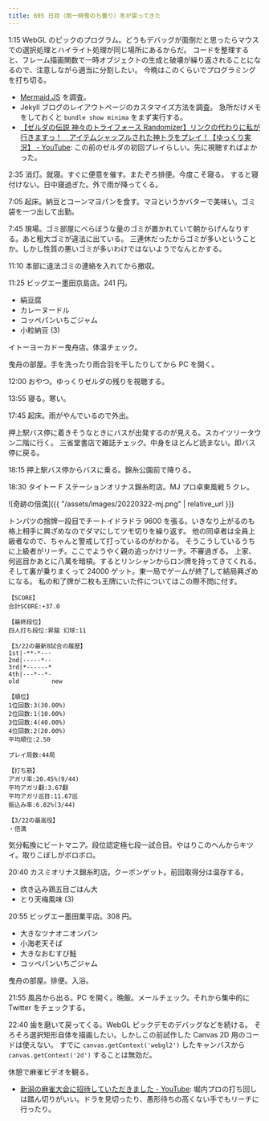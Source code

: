 ```yaml
---
title: 695 日目（雨一時雪のち曇り）冬が戻ってきた
---
```


1:15 WebGL のピックのプログラム。どうもデバッグが面倒だと思ったらマウスでの選択処理とハイライト処理が同じ場所にあるからだ。
コードを整理すると、フレーム描画関数で一時オブジェクトの生成と破壊が繰り返されることになるので、注意しながら適当に分割したい。
今晩はこのくらいでプログラミングを打ち切る。

* [Mermaid.JS] を調査。
* Jekyll ブログのレイアウトページのカスタマイズ方法を調査。
  急所だけメモをしておくと `bundle show minima` をまず実行する。
* [【ゼルダの伝説 神々のトライフォース Randomizer】リンクの代わりに私が行きますっ！　アイテムシャッフルされた神トラをプレイ！【ゆっくり実況】 - YouTube](https://www.youtube.com/watch?v=F_MtGS8OYig):
  この前のゼルダの初回プレイらしい。先に視聴すればよかった。

2:35 消灯。就寝。すぐに便意を催す。またぞろ排便。今度こそ寝る。
すると寝付けない。日中寝過ぎた。外で雨が降ってくる。

7:05 起床。納豆とコーンマヨパンを食す。マヨというかバターで美味い。ゴミ袋を一つ出して出勤。

7:45 現場。ゴミ部屋にべらぼうな量のゴミが置かれていて朝からげんなりする。あと粗大ゴミが違法に出ている。
三連休だったからゴミが多いということか。しかし性質の悪いゴミが多いわけではないようでなんとかする。

11:10 本部に違法ゴミの連絡を入れてから撤収。

11:25 ビッグエー墨田京島店。241 円。

* 絹豆腐
* カレーヌードル
* コッペパンいちごジャム
* 小粒納豆 (3)

イトーヨーカドー曳舟店。体温チェック。

曳舟の部屋。手を洗ったり雨合羽を干したりしてから PC を開く。

12:00 おやつ。ゆっくりゼルダの残りを視聴する。

13:55 寝る。寒い。

17:45 起床。雨がやんでいるので外出。

押上駅バス停に着きそうなときにバスが出発するのが見える。スカイツリータウン二階に行く。
三省堂書店で雑誌チェック。中身をほとんど読まない。即バス停に戻る。

18:15 押上駅バス停からバスに乗る。錦糸公園前で降りる。

18:30 タイトー F ステーションオリナス錦糸町店。MJ プロ卓東風戦 5 クレ。

![奇跡の倍満]({{ "/assets/images/20220322-mj.png" | relative_url }})

トンパツの捨牌一段目でチートイドラドラ 9600 を張る。いきなり上がるのも格上相手に興ざめなのでダマにしてツモ切りを繰り返す。
他の同卓者は全員上級者なので、ちゃんと警戒して打っているのがわかる。
そうこうしているうちに上級者がリーチ。ここでようやく親の追っかけリーチ。不審過ぎる。
上家、何巡目かあとに八萬を暗槓。するとリンシャンからロン牌を持ってきてくれる。
そして裏が乗りまくって 24000 ゲット。東一局でゲームが終了して結局興ざめになる。
私の和了牌が二枚も王牌にいた件についてはこの際不問に付す。

```text
【SCORE】
合計SCORE:+37.0

【最終段位】
四人打ち段位:昇龍 幻球:11

【3/22の最新8試合の履歴】
1st|-**-*---
2nd|-----*--
3rd|*------*
4th|---*--*-
old         new

【順位】
1位回数:3(30.00%)
2位回数:1(10.00%)
3位回数:4(40.00%)
4位回数:2(20.00%)
平均順位:2.50

プレイ局数:44局

【打ち筋】
アガリ率:20.45%(9/44)
平均アガリ翻:3.67翻
平均アガリ巡目:11.67巡
振込み率:6.82%(3/44)

【3/22の最高役】
・倍満
```

気分転換にビートマニア。段位認定極七段一試合目。やはりこのへんからキツイ。取りこぼしがボロボロ。

20:40 カスミオリナス錦糸町店。クーポンゲット。前回取得分は温存する。

* 炊き込み鶏五目ごはん大
* とり天梅風味 (3)

20:55 ビッグエー墨田業平店。308 円。

* 大きなツナオニオンパン
* 小海老天そば
* 大きなおむすび鮭
* コッペパンいちごジャム

曳舟の部屋。排便。入浴。

21:55 風呂から出る。PC を開く。晩飯。メールチェック。それから集中的に Twitter をチェックする。

22:40 歯を磨いて戻ってくる。WebGL ピックデモのデバッグなどを続ける。
そろそろ選択矩形自体を描画したい。しかしこの前試作した Canvas 2D 用のコードは使えない。
すでに `canvas.getContext('webgl2')` したキャンバスから `canvas.getContext('2d')` することは無効だ。

休憩で麻雀ビデオを観る。

* [新潟の麻雀大会に招待していただきました - YouTube](https://www.youtube.com/watch?v=Enc7zMUS2Kw):
  堀内プロの打ち回しは踏ん切りがいい。ドラを見切ったり、愚形待ちの高くない手でもリーチに行ったり。

[Mermaid.JS]: https://mermaid-js.github.io/mermaid/
